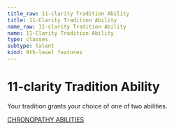 ```yaml
---
title_raw: 11-clarity Tradition Ability
title: 11-Clarity Tradition Ability
name_raw: 11-clarity Tradition Ability
name: 11-Clarity Tradition Ability
type: classes
subtype: talent
kind: 9th-level features
---
```


# 11-clarity Tradition Ability

Your tradition grants your choice of one of two abilities.

[CHRONOPATHY ABILITIES](./Chronopathy%20Abilities/Chronopathy%20Abilities.md)
